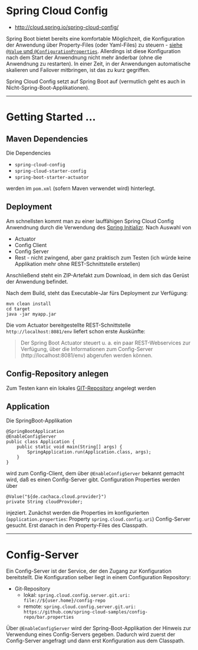 # Spring Cloud Config
* http://cloud.spring.io/spring-cloud-config/

Spring Boot bietet bereits eine komfortable Möglichzeit, die Konfiguration der Anwendung über Property-Files (oder Yaml-Files) zu steuern - [siehe ``@Value`` und ``@ConfigurationProperties``](springBoot.md). Allerdings ist diese Konfiguration nach dem Start der Anwendnung nicht mehr änderbar (ohne die Anwendnung zu restarten). In einer Zeit, in der Anwendungen automatische skalieren und Failover mitbringen, ist das zu kurz gegriffen. 

Spring Cloud Config setzt auf Spring Boot auf (vermutlich geht es auch in Nicht-Spring-Boot-Applikationen).

---

# Getting Started ...

## Maven Dependencies
 Die Dependencies

* ``spring-cloud-config``
* ``spring-cloud-starter-config``
* ``spring-boot-starter-actuator``

werden im ``pom.xml`` (sofern Maven verwendet wird) hinterlegt.

## Deployment

Am schnellsten kommt man zu einer lauffähigen Spring Cloud Config Anwendnung durch die Verwendung des [Spring Initializr](https://start.spring.io/). Nach Auswahl von 

* Actuator
* Config Client
* Config Server
* Rest - nicht zwingend, aber ganz praktisch zum Testen (ich würde keine Applikation mehr ohne REST-Schnittstelle erstellen)

Anschließend steht ein ZIP-Artefakt zum Download, in dem sich das Gerüst der Anwendung befindet.

Nach dem Build, steht das Executable-Jar fürs Deployment zur Verfügung:

    mvn clean install
    cd target
    java -jar myapp.jar

Die vom Actuator bereitgestellte REST-Schnittstelle ``http://localhost:8081/env`` liefert schon erste Auskünfte:


> Der Spring Boot Actuator steuert u. a. ein paar REST-Webservices zur Verfügung, über die Informationen zum Config-Server (http://localhost:8081/env) abgerufen werden können.

## Config-Repository anlegen
Zum Testen kann ein lokales [GIT-Repository](git.md) angelegt werden


## Application
Die SpringBoot-Applikation 

    @SpringBootApplication
    @EnableConfigServer
    public class Application {
        public static void main(String[] args) {
            SpringApplication.run(Application.class, args);
        }
    }

wird zum Config-Client, dem über ``@EnableConfigServer`` bekannt gemacht wird, daß es einen Config-Server gibt. Configuration Properties werden über 

    @Value("${de.cachaca.cloud.provider}")
    private String cloudProvider;
    
injeziert. Zunächst werden die Properties im konfigurierten (``application.properties``: Property ``spring.cloud.config.uri``) Config-Server gesucht. Erst danach in den Property-Files des Classpath. 

---

# Config-Server
Ein Config-Server ist der Service, der den Zugang zur  Konfiguration bereitstellt. Die Konfiguration selber liegt in einem Configuration Repository:

* Git-Repository
  * lokal: ``spring.cloud.config.server.git.uri: file://${user.home}/config-repo``
  * remote: ``spring.cloud.config.server.git.uri: https://github.com/spring-cloud-samples/config-repo/bar.properties``

Über ``@EnableConfigServer`` wird der Spring-Boot-Applikation der Hinweis zur Verwendung eines Config-Servers gegeben. Dadurch wird zuerst der Config-Server angefragt und dann erst Konfiguration aus dem Classpath.